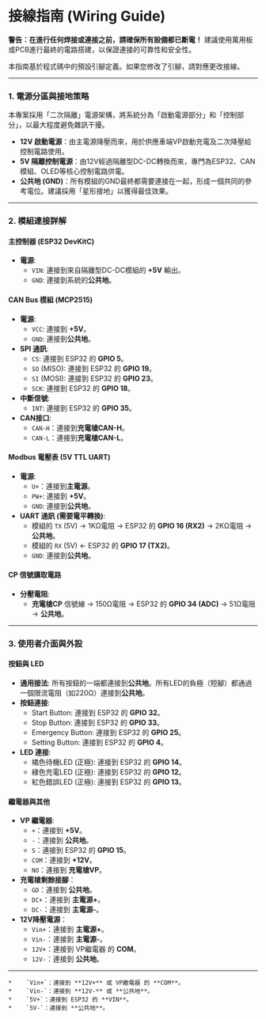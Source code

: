 # 接線指南 (Wiring Guide)

**警告：在進行任何焊接或連接之前，請確保所有設備都已斷電！** 
建議使用萬用板或PCB進行最終的電路搭建，以保證連接的可靠性和安全性。

本指南基於程式碼中的預設引腳定義。如果您修改了引腳，請對應更改接線。

---

### 1. 電源分區與接地策略

本專案採用「二次隔離」電源架構，將系統分為「啟動電源部分」和「控制部分」，以最大程度避免雜訊干擾。

*   **12V 啟動電源**：由主電源降壓而來，用於供應車端VP啟動充電及二次降壓給控制電路使用。
*   **5V 隔離控制電源**：由12V經過隔離型DC-DC轉換而來，專門為ESP32、CAN模組、OLED等核心控制電路供電。
*   **公共地 (GND)**：所有模組的GND最終都需要連接在一起，形成一個共同的參考電位。建議採用「星形接地」以獲得最佳效果。

---

### 2. 模組連接詳解

#### 主控制器 (ESP32 DevKitC)
*   **電源**:
    *   `VIN`: 連接到來自隔離型DC-DC模組的 **+5V** 輸出。
    *   `GND`: 連接到系統的**公共地**。

#### CAN Bus 模組 (MCP2515)
*   **電源**:
    *   `VCC`: 連接到 **+5V**。
    *   `GND`: 連接到**公共地**。
*   **SPI 通訊**:
    *   `CS`: 連接到 ESP32 的 **GPIO 5**。
    *   `SO` (MISO): 連接到 ESP32 的 **GPIO 19**。
    *   `SI` (MOSI): 連接到 ESP32 的 **GPIO 23**。
    *   `SCK`: 連接到 ESP32 的 **GPIO 18**。
*   **中斷信號**:
    *   `INT`: 連接到 ESP32 的 **GPIO 35**。
*   **CAN接口**:
    *   `CAN-H`：連接到**充電槍CAN-H**。
    *   `CAN-L`：連接到**充電槍CAN-L**。

#### Modbus 電壓表 (5V TTL UART)
*   **電源**:
    *   `U+`：連接到**主電源**。
    *   `PW+`: 連接到 **+5V**。
    *   `GND`: 連接到**公共地**。
*   **UART 通訊 (需要電平轉換)**:
    *   模組的 `TX` (5V) -> 1KΩ電阻 -> ESP32 的 **GPIO 16 (RX2)** -> 2KΩ電阻 -> **公共地**。
    *   模組的 `RX` (5V) <- ESP32 的 **GPIO 17 (TX2)**。
    *   `GND`: 連接到**公共地**。
   

#### CP 信號讀取電路
*   **分壓電阻**:
    *   **充電槍CP** 信號線 -> 150Ω電阻 -> ESP32 的 **GPIO 34 (ADC)** -> 51Ω電阻 -> **公共地**。

---

### 3. 使用者介面與外設

#### 按鈕與 LED
*   **通用接法**: 所有按鈕的一端都連接到**公共地**。所有LED的負極（短腳）都通過一個限流電阻（如220Ω）連接到**公共地**。
*   **按鈕連接**:
    *   Start Button: 連接到 ESP32 的 **GPIO 32**。
    *   Stop Button: 連接到 ESP32 的 **GPIO 33**。
    *   Emergency Button: 連接到 ESP32 的 **GPIO 25**。
    *   Setting Button: 連接到 ESP32 的 **GPIO 4**。
*   **LED 連接**:
    *   橘色待機LED (正極): 連接到 ESP32 的 **GPIO 14**。
    *   綠色充電LED (正極): 連接到 ESP32 的 **GPIO 12**。
    *   紅色錯誤LED (正極): 連接到 ESP32 的 **GPIO 13**。

#### 繼電器與其他
*   **VP 繼電器**:
    *   `+`：連接到 **+5V**。
    *   `-`：連接到 **公共地**。
    *   `S`：連接到 ESP32 的 **GPIO 15**。
    *   `COM`：連接到 **+12V**。
    *   `NO`：連接到 **充電槍VP**。
*   **充電槍剩餘接腳**：
    *    `GD`：連接到 **公共地**。
    *    `DC+`：連接到 **主電源+**。
    *    `DC-`：連接到 **主電源-**。
*   **12V降壓電源**：
    *    `Vin+`：連接到 **主電源+**。
    *    `Vin-`：連接到 **主電源-**。
    *    `12V+`：連接到 VP繼電器 的 **COM**。
    *    `12V-`：連接到 **公共地**。
*   ****
    *    `Vin+`：連接到 **12V+** 或 VP繼電器 的 **COM**。
    *    `Vin-`：連接到 **12V-** 或 **公共地**。
    *    `5V+`：連接到 ESP32 的 **VIN**。
    *    `5V-`：連接到 **公共地**。
